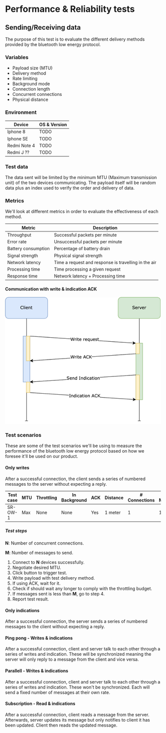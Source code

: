 # Performance & Reliability tests

## Sending/Receiving data

The purpose of this test is to evaluate the different delivery methods provided
by the bluetooth low energy protocol.

### Variables

- Payload size (MTU)
- Delivery method
- Rate limiting
- Background mode
- Connection length
- Concurrent connections
- Physical distance

### Environment

| Device       | OS & Version |
| ------------ | ------------ |
| Iphone 8     | TODO |
| Iphone SE    | TODO |
| Redmi Note 4 | TODO |
| Redmi J ??   | TODO |

### Test data

The data sent will be limited by the minimum MTU (Maximum transmission unit) of
the two devices communicating. The payload itself will be random data plus an
index used to verify the order and delivery of data.

### Metrics

We'll look at different metrics in order to evaluate the effectiveness of each method.

| Metric              | Description                     |
| ------------------- | ------------------------------- |
| Throughput          | Successful packets per minute   |
| Error rate          | Unsuccessful packets per minute |
| Battery consumption | Percentage of battery drain     |
| Signal strength     | Physical signal strength        |
| Network latency     | Time a request and response is travelling in the air |
| Processing time     | Time processing a given request |
| Response time       | Network latency + Processing time |

#### Communication with write & indication ACK

![Bluetooth communication with ACKs](diagrams/bluetooth_communication.png)

### Test scenarios

These are some of the test scenarios we'll be using to measure the performance
of the bluetooth low energy protocol based on how we foresee it'll be used on
our product.

#### Only writes

After a successful connection, the client sends a series of numbered messages to
the server without expecting a reply.

| Test case | MTU | Throttling | In Background | ACK      | Distance | # Connections | # Messages |
| --------- | --- | ---------- | ------------- | -------- | -------- | ------------- | ---------- |
| SR-OW-1   | Max | None       | None          | Yes      | 1 meter  | 1             | 100        |

##### Test steps

**N**: Number of concurrent connections.

**M**: Number of messages to send.

1. Connect to **N** devices successfully.
2. Negotiate desired MTU.
3. Click button to trigger test.
4. Write payload with test delivery method.
5. If using ACK, wait for it.
6. Check if should wait any longer to comply with the throttling budget.
7. If messages sent is less than **M**, go to step 4.
8. Report test result.

#### Only indications

After a successful connection, the server sends a series of numbered messages to
the client without expecting a reply.

#### Ping pong - Writes & indications

After a successful connection, client and server talk to each other through a
series of writes and indication. These will be synchronized meaning the server
will only reply to a message from the client and vice versa.

#### Parallell - Writes & indications

After a successful connection, client and server talk to each other through a
series of writes and indication. These won't be synchronized. Each will send a
fixed number of messages at their own rate.

#### Subscription - Read & indications

After a successful connection, client reads a message from the server.
Afterwards, server updates its message but only notifies to client it has been
updated. Client then reads the updated message.